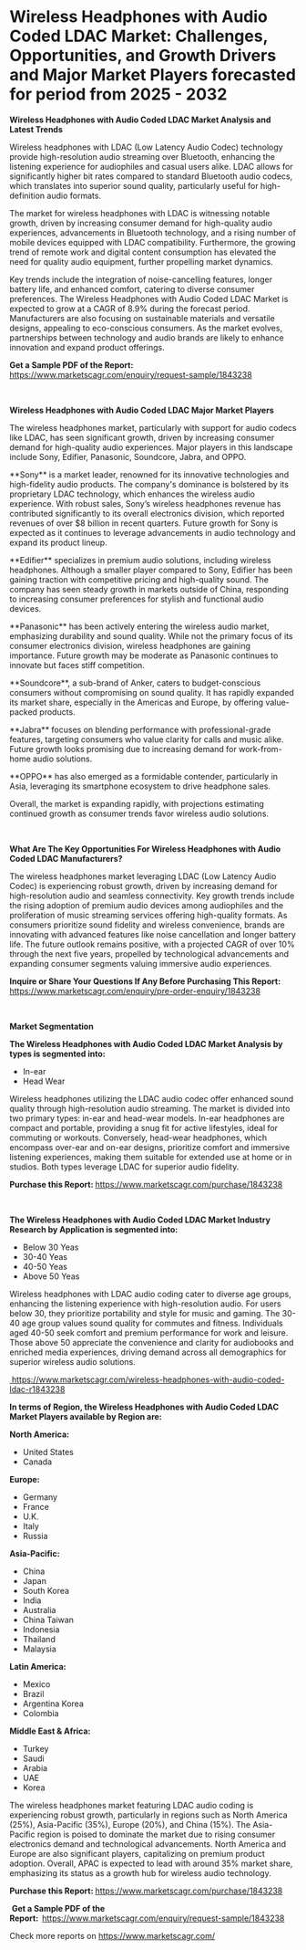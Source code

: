 <p><h1>Wireless Headphones with Audio Coded LDAC Market: Challenges, Opportunities, and Growth Drivers and Major Market Players forecasted for period from 2025 - 2032</h1></p><p><strong>Wireless Headphones with Audio Coded LDAC Market Analysis and Latest Trends</strong></p>
<p><p>Wireless headphones with LDAC (Low Latency Audio Codec) technology provide high-resolution audio streaming over Bluetooth, enhancing the listening experience for audiophiles and casual users alike. LDAC allows for significantly higher bit rates compared to standard Bluetooth audio codecs, which translates into superior sound quality, particularly useful for high-definition audio formats.</p><p>The market for wireless headphones with LDAC is witnessing notable growth, driven by increasing consumer demand for high-quality audio experiences, advancements in Bluetooth technology, and a rising number of mobile devices equipped with LDAC compatibility. Furthermore, the growing trend of remote work and digital content consumption has elevated the need for quality audio equipment, further propelling market dynamics.</p><p>Key trends include the integration of noise-cancelling features, longer battery life, and enhanced comfort, catering to diverse consumer preferences. The Wireless Headphones with Audio Coded LDAC Market is expected to grow at a CAGR of 8.9% during the forecast period. Manufacturers are also focusing on sustainable materials and versatile designs, appealing to eco-conscious consumers. As the market evolves, partnerships between technology and audio brands are likely to enhance innovation and expand product offerings.</p></p>
<p><strong>Get a Sample PDF of the Report:&nbsp;</strong> <a href="https://www.marketscagr.com/enquiry/request-sample/1843238?utm_campaign=2782&utm_medium=2&utm_source=Github&utm_content=ia&utm_term=05042025&utm_id=wireless-headphones-with-audio-coded-ldac">https://www.marketscagr.com/enquiry/request-sample/1843238</a></p>
<p>&nbsp;</p>
<p><strong>Wireless Headphones with Audio Coded LDAC Major Market Players</strong></p>
<p><p>The wireless headphones market, particularly with support for audio codecs like LDAC, has seen significant growth, driven by increasing consumer demand for high-quality audio experiences. Major players in this landscape include Sony, Edifier, Panasonic, Soundcore, Jabra, and OPPO.</p><p>**Sony** is a market leader, renowned for its innovative technologies and high-fidelity audio products. The company's dominance is bolstered by its proprietary LDAC technology, which enhances the wireless audio experience. With robust sales, Sony’s wireless headphones revenue has contributed significantly to its overall electronics division, which reported revenues of over $8 billion in recent quarters. Future growth for Sony is expected as it continues to leverage advancements in audio technology and expand its product lineup.</p><p>**Edifier** specializes in premium audio solutions, including wireless headphones. Although a smaller player compared to Sony, Edifier has been gaining traction with competitive pricing and high-quality sound. The company has seen steady growth in markets outside of China, responding to increasing consumer preferences for stylish and functional audio devices.</p><p>**Panasonic** has been actively entering the wireless audio market, emphasizing durability and sound quality. While not the primary focus of its consumer electronics division, wireless headphones are gaining importance. Future growth may be moderate as Panasonic continues to innovate but faces stiff competition.</p><p>**Soundcore**, a sub-brand of Anker, caters to budget-conscious consumers without compromising on sound quality. It has rapidly expanded its market share, especially in the Americas and Europe, by offering value-packed products.</p><p>**Jabra** focuses on blending performance with professional-grade features, targeting consumers who value clarity for calls and music alike. Future growth looks promising due to increasing demand for work-from-home audio solutions.</p><p>**OPPO** has also emerged as a formidable contender, particularly in Asia, leveraging its smartphone ecosystem to drive headphone sales.</p><p>Overall, the market is expanding rapidly, with projections estimating continued growth as consumer trends favor wireless audio solutions.</p></p>
<p>&nbsp;</p>
<p><strong>What Are The Key Opportunities For Wireless Headphones with Audio Coded LDAC Manufacturers?</strong></p>
<p><p>The wireless headphones market leveraging LDAC (Low Latency Audio Codec) is experiencing robust growth, driven by increasing demand for high-resolution audio and seamless connectivity. Key growth trends include the rising adoption of premium audio devices among audiophiles and the proliferation of music streaming services offering high-quality formats. As consumers prioritize sound fidelity and wireless convenience, brands are innovating with advanced features like noise cancellation and longer battery life. The future outlook remains positive, with a projected CAGR of over 10% through the next five years, propelled by technological advancements and expanding consumer segments valuing immersive audio experiences.</p></p>
<p><strong>Inquire or Share Your Questions If Any Before Purchasing This Report:</strong> <a href="https://www.marketscagr.com/enquiry/pre-order-enquiry/1843238?utm_campaign=2782&utm_medium=2&utm_source=Github&utm_content=ia&utm_term=05042025&utm_id=wireless-headphones-with-audio-coded-ldac">https://www.marketscagr.com/enquiry/pre-order-enquiry/1843238</a></p>
<p>&nbsp;</p>
<p><strong>Market Segmentation</strong></p>
<p><strong>The Wireless Headphones with Audio Coded LDAC Market Analysis by types is segmented into:</strong></p>
<p><ul><li>In-ear</li><li>Head Wear</li></ul></p>
<p><p>Wireless headphones utilizing the LDAC audio codec offer enhanced sound quality through high-resolution audio streaming. The market is divided into two primary types: in-ear and head-wear models. In-ear headphones are compact and portable, providing a snug fit for active lifestyles, ideal for commuting or workouts. Conversely, head-wear headphones, which encompass over-ear and on-ear designs, prioritize comfort and immersive listening experiences, making them suitable for extended use at home or in studios. Both types leverage LDAC for superior audio fidelity.</p></p>
<p><strong>Purchase this Report:&nbsp;</strong><a href="https://www.marketscagr.com/purchase/1843238?utm_campaign=2782&utm_medium=2&utm_source=Github&utm_content=ia&utm_term=05042025&utm_id=wireless-headphones-with-audio-coded-ldac">https://www.marketscagr.com/purchase/1843238</a></p>
<p>&nbsp;</p>
<p><strong>The Wireless Headphones with Audio Coded LDAC Market Industry Research by Application is segmented into:</strong></p>
<p><ul><li>Below 30 Yeas</li><li>30-40 Yeas</li><li>40-50 Yeas</li><li>Above 50 Yeas</li></ul></p>
<p><p>Wireless headphones with LDAC audio coding cater to diverse age groups, enhancing the listening experience with high-resolution audio. For users below 30, they prioritize portability and style for music and gaming. The 30-40 age group values sound quality for commutes and fitness. Individuals aged 40-50 seek comfort and premium performance for work and leisure. Those above 50 appreciate the convenience and clarity for audiobooks and enriched media experiences, driving demand across all demographics for superior wireless audio solutions.</p></p>
<p><a href="https://www.marketscagr.com/wireless-headphones-with-audio-coded-ldac-r1843238?utm_campaign=2782&utm_medium=2&utm_source=Github&utm_content=ia&utm_term=05042025&utm_id=wireless-headphones-with-audio-coded-ldac">&nbsp;https://www.marketscagr.com/wireless-headphones-with-audio-coded-ldac-r1843238</a></p>
<p><strong>In terms of Region, the Wireless Headphones with Audio Coded LDAC Market Players available by Region are:</strong></p>
<p>
    <p> <strong> North America: </strong>
        <ul>
            <li>United States</li>
            <li>Canada</li>
        </ul>
        </p> 
    <p> <strong> Europe: </strong>
        <ul>
            <li>Germany</li>
            <li>France</li>
            <li>U.K.</li>
            <li>Italy</li>
            <li>Russia</li>
        </ul>
        </p> 
    <p> <strong> Asia-Pacific: </strong>
        <ul>
            <li>China</li>
            <li>Japan</li>
            <li>South Korea</li>
            <li>India</li>
            <li>Australia</li>
            <li>China Taiwan</li>
            <li>Indonesia</li>
            <li>Thailand</li>
            <li>Malaysia</li>
        </ul>
        </p> 
    <p> <strong> Latin America: </strong>
        <ul>
            <li>Mexico</li>
            <li>Brazil</li>
            <li>Argentina Korea</li>
            <li>Colombia</li>
        </ul>
        </p> 
    <p> <strong> Middle East & Africa: </strong>
        <ul>
            <li>Turkey</li>
            <li>Saudi</li>
            <li>Arabia</li>
            <li>UAE</li>
            <li>Korea</li>
        </ul>
    </p>
    </p>
<p><p>The wireless headphones market featuring LDAC audio coding is experiencing robust growth, particularly in regions such as North America (25%), Asia-Pacific (35%), Europe (20%), and China (15%). The Asia-Pacific region is poised to dominate the market due to rising consumer electronics demand and technological advancements. North America and Europe are also significant players, capitalizing on premium product adoption. Overall, APAC is expected to lead with around 35% market share, emphasizing its status as a growth hub for wireless audio technology.</p></p>
<p><strong>Purchase this Report: </strong><a href="https://www.marketscagr.com/purchase/1843238?utm_campaign=2782&utm_medium=2&utm_source=Github&utm_content=ia&utm_term=05042025&utm_id=wireless-headphones-with-audio-coded-ldac">https://www.marketscagr.com/purchase/1843238</a></p>
<p>&nbsp;<strong>Get a Sample PDF of the Report:&nbsp;&nbsp;</strong><a href="https://www.marketscagr.com/enquiry/request-sample/1843238?utm_campaign=2782&utm_medium=2&utm_source=Github&utm_content=ia&utm_term=05042025&utm_id=wireless-headphones-with-audio-coded-ldac">https://www.marketscagr.com/enquiry/request-sample/1843238</a></p>
<p><strong></strong></p>
<p>Check more reports on <a href="https://www.marketscagr.com/?utm_campaign=2782&utm_medium=2&utm_source=Github&utm_content=ia&utm_term=05042025&utm_id=wireless-headphones-with-audio-coded-ldac">https://www.marketscagr.com/</a></p>
